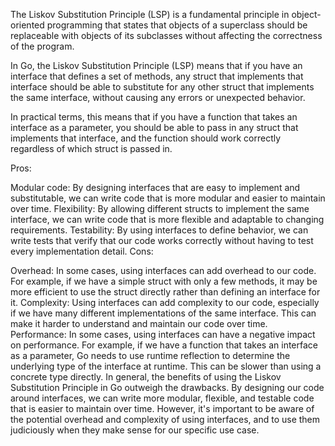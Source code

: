 The Liskov Substitution Principle (LSP) is a fundamental principle in object-oriented programming that states that objects of a superclass should be replaceable with objects of its subclasses without affecting the correctness of the program.

In Go, the Liskov Substitution Principle (LSP) means that if you have an interface that defines a set of methods, any struct that implements that interface should be able to substitute for any other struct that implements the same interface, without causing any errors or unexpected behavior.

In practical terms, this means that if you have a function that takes an interface as a parameter, you should be able to pass in any struct that implements that interface, and the function should work correctly regardless of which struct is passed in.

Pros:

Modular code: By designing interfaces that are easy to implement and substitutable, we can write code that is more modular and easier to maintain over time.
Flexibility: By allowing different structs to implement the same interface, we can write code that is more flexible and adaptable to changing requirements.
Testability: By using interfaces to define behavior, we can write tests that verify that our code works correctly without having to test every implementation detail.
Cons:

Overhead: In some cases, using interfaces can add overhead to our code. For example, if we have a simple struct with only a few methods, it may be more efficient to use the struct directly rather than defining an interface for it.
Complexity: Using interfaces can add complexity to our code, especially if we have many different implementations of the same interface. This can make it harder to understand and maintain our code over time.
Performance: In some cases, using interfaces can have a negative impact on performance. For example, if we have a function that takes an interface as a parameter, Go needs to use runtime reflection to determine the underlying type of the interface at runtime. This can be slower than using a concrete type directly.
In general, the benefits of using the Liskov Substitution Principle in Go outweigh the drawbacks. By designing our code around interfaces, we can write more modular, flexible, and testable code that is easier to maintain over time. However, it's important to be aware of the potential overhead and complexity of using interfaces, and to use them judiciously when they make sense for our specific use case.

